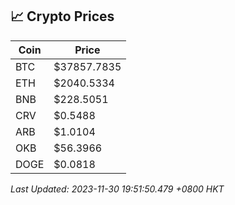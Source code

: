 ## 📈 Crypto Prices

| Coin | Price |
| ---- | ----- |
| BTC | $37857.7835 |
| ETH | $2040.5334 |
| BNB | $228.5051 |
| CRV | $0.5488 |
| ARB | $1.0104 |
| OKB | $56.3966 |
| DOGE | $0.0818 |

_Last Updated: 2023-11-30 19:51:50.479 +0800 HKT_